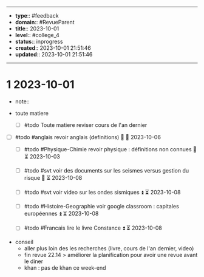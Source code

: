 


---
- **type**:: #feedback
- **domain**:: #RevueParent
- **title**:: 2023-10-01
- **level**:: #college_4
- **status**:: inprogress
- **created**:: 2023-10-01 21:51:46
- **updated**:: 2023-10-01 21:51:46
---


# 1	2023-10-01


- note::
- toute matiere

	- [ ] #todo Toute matiere reviser cours de l'an dernier

- [ ] #todo #anglais revoir anglais (definitions) 🔺 📅 2023-10-06

	- [ ] #todo #Physique-Chimie revoir physique : définitions non connues 🔺 ⏳ 2023-10-03

	- [ ] #todo #svt voir des documents sur les seismes versus gestion du risque 🔼 ⏳ 2023-10-08
	- [ ] #todo #svt voir video sur les ondes sismiques ⏫ ⏳ 2023-10-08

	- [ ] #todo #Histoire-Geographie   voir google classroom : capitales européennes ⏫ ⏳ 2023-10-08
	- [ ] #todo #Francais lire le livre Constance ⏫ ⏳ 2023-10-08
- conseil
	- aller plus loin des les recherches (livre, cours de l'an dernier, video)
	- fin revue 22.14 > améliorer la planification pour avoir une revue avant le diner
	- khan : pas de khan ce week-end